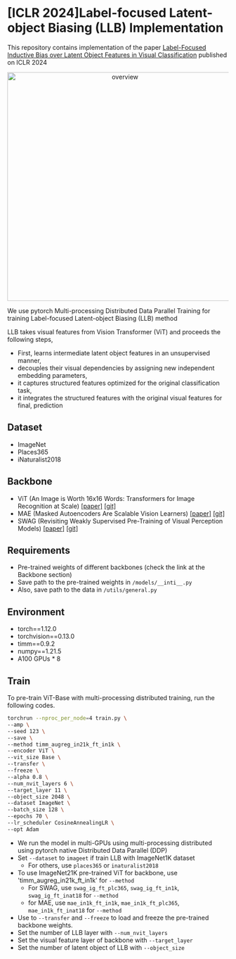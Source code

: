 # [ICLR 2024]Label-focused Latent-object Biasing (LLB) Implementation
 
This repository contains implementation of the paper [Label-Focused Inductive Bias over Latent Object Features in Visual Classification](https://openreview.net/forum?id=cH3oufN8Pl&referrer=%5Bthe%20profile%20of%20Ilmin%20Kang%5D(%2Fprofile%3Fid%3D~Ilmin_Kang1)) published on  ICLR 2024

<p align="center">
  <img src='https://github.com/IlminKang/LLB/blob/master/images/overview_all.jpg' alt="overview" width="520" >
</p>

We use pytorch Multi-processing Distributed Data Parallel Training for training Label-focused Latent-object Biasing (LLB) method

LLB takes visual features from Vision Transformer (ViT) and proceeds the following steps,
 - First, learns intermediate latent object features in an unsupervised manner,
 - decouples their visual dependencies by assigning new independent embedding parameters,
 - it captures structured features optimized for the original classification task,
 - it integrates the structured features with the original visual features for final,
prediction

## Dataset
- ImageNet
- Places365 
- iNaturalist2018


## Backbone

- ViT (An Image is Worth 16x16 Words: Transformers for Image Recognition at Scale) [[paper]](https://arxiv.org/abs/2010.11929) [[git]](https://github.com/huggingface/pytorch-image-models)
- MAE (Masked Autoencoders Are Scalable Vision Learners) [[paper]](https://arxiv.org/abs/2111.06377) [[git]](https://github.com/facebookresearch/mae)
- SWAG (Revisiting Weakly Supervised Pre-Training of Visual Perception Models) [[paper]](https://arxiv.org/abs/2201.08371) [[git]](https://github.com/facebookresearch/SWAG)

## Requirements
- Pre-trained weights of different backbones (check the link at the Backbone section)
- Save path to the pre-trained weights in `/models/__inti__.py`
- Also, save path to the data in `/utils/general.py`

## Environment
- torch==1.12.0
- torchvision==0.13.0
- timm==0.9.2
- numpy==1.21.5
- A100 GPUs * 8

## Train
To pre-train ViT-Base with multi-processing distributed training, run the following codes.
```bash
torchrun --nproc_per_node=4 train.py \
--amp \
--seed 123 \
--save \
--method timm_augreg_in21k_ft_in1k \
--encoder ViT \
--vit_size Base \
--transfer \
--freeze \
--alpha 0.8 \
--num_nvit_layers 6 \
--target_layer 11 \
--object_size 2048 \
--dataset ImageNet \
--batch_size 128 \
--epochs 70 \
--lr_scheduler CosineAnnealingLR \
--opt Adam 
```
- We run the model in multi-GPUs using multi-processing distributed using pytorch native Distributed Data Parallel (DDP)
- Set `--dataset` to `imageet` if train LLB with ImageNet1K dataset
  - For others, use `places365` or `inaturalist2018`
- To use ImageNet21K pre-trained ViT for backbone, use 'timm_augreg_in21k_ft_in1k' for `--method`
  - For SWAG, use `swag_ig_ft_plc365`, `swag_ig_ft_in1k`, `swag_ig_ft_inat18` for `--method`
  - for MAE, use `mae_in1k_ft_in1k`, `mae_in1k_ft_plc365`, `mae_in1k_ft_inat18` for `--method`
- Use to `--transfer` and `--freeze` to load and freeze the pre-trained backbone weights.
- Set the number of LLB layer with `--num_nvit_layers` 
- Set the visual feature layer of backbone with `--target_layer` 
- Set the number of latent object of LLB with `--object_size` 

